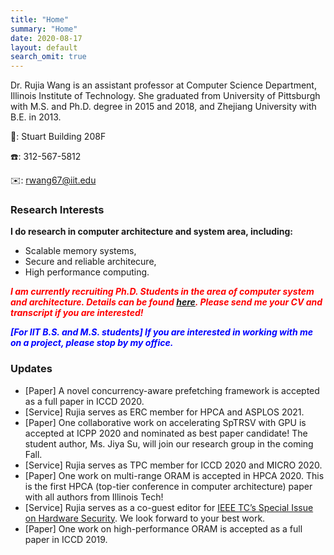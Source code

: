 ```yaml
---
title: "Home"
summary: "Home"
date: 2020-08-17
layout: default
search_omit: true
---
```


Dr. Rujia Wang is an assistant professor at Computer Science Department, Illinois Institute of Technology. She graduated from University of Pittsburgh with M.S. and Ph.D. degree in 2015 and 2018, and Zhejiang University with B.E. in 2013.

🏢: Stuart Building 208F 

☎️: 312-567-5812

✉️: rwang67@iit.edu


### Research Interests
**I do research in computer architecture and system area, including:**

* Scalable memory systems,
* Secure and reliable architecure,
* High performance computing.


<span style="color:red">***I am currently recruiting Ph.D. Students in the area of computer system and architecture. Details can be found [here](/students). Please send me your CV and transcript if you are interested!***</span>

<span style="color:blue">***[For IIT B.S. and M.S. students] If you are interested in working with me on a project, please stop by my office.***</span>


### Updates
* [Paper] A novel concurrency-aware prefetching framework is accepted as a full paper in ICCD 2020.
* [Service] Rujia serves as ERC member for HPCA and ASPLOS 2021.
* [Paper] One collaborative work on accelerating SpTRSV with GPU is accepted at ICPP 2020 and nominated as best paper candidate! The student author, Ms. Jiya Su, will join our research group in the coming Fall.
* [Service] Rujia serves as TPC member for ICCD 2020 and MICRO 2020.
* [Paper] One work on multi-range ORAM is accepted in HPCA 2020. This is the first HPCA (top-tier conference in computer architecture) paper with all authors from Illinois Tech!
* [Service] Rujia serves as a co-guest editor for [IEEE TC’s Special Issue on Hardware Security](https://www.computer.org/digital-library/journals/tc/call-for-papers-special-issue-on-hardware-security). We look forward to your best work.
* [Paper] One work on high-performance ORAM is accepted as a full paper in ICCD 2019.
